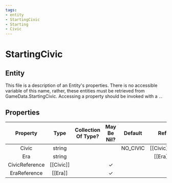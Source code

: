 ```yaml
---
tags:
- entity
- StartingCivic
- Starting
- Civic
---
```

# StartingCivic
## Entity
This file is a description of an Entity's properties. There is no accessible variable of this name, rather, these entities must be retrieved from GameData.StartingCivic. Accessing a property should be invoked with a `.`.
## Properties
|	Property	|	Type	|	Collection Of Type?	|	May Be Nil?	|	Default	|	References	|	Key	|	Notes	|
|	:-:	|	:-:	|	:-:	|	:-:	|	:-:	|	:-:	|	:-:	|	-:	|
|	Civic	|	string	|		|		|	NO_CIVIC	|	[[Civic]].CivicType	|		|	|
|	Era	|	string	|		|		|		|	[[Era]].EraType	|		|	|
|	CivicReference	|	[[Civic]]	|		|	✓	|		|		|		|	|
|	EraReference	|	[[Era]]	|		|	✓	|		|		|		|	|
